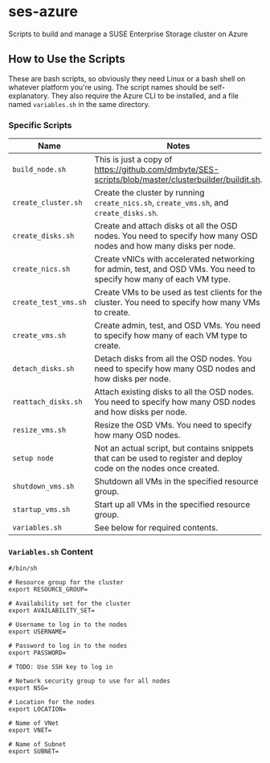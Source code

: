 # ses-azure
Scripts to build and manage a SUSE Enterprise Storage cluster on Azure

## How to Use the Scripts
These are bash scripts, so obviously they need Linux or a bash shell on whatever platform you're using. The script names should be self-explanatory. They also require the Azure CLI to be installed, and a file named `variables.sh` in the same directory. 

### Specific Scripts
Name | Notes
---- | -----
`build_node.sh` | This is just a copy of https://github.com/dmbyte/SES-scripts/blob/master/clusterbuilder/buildit.sh.
`create_cluster.sh` | Create the cluster by running `create_nics.sh`, `create_vms.sh`, and `create_disks.sh`.
`create_disks.sh` | Create and attach disks ot all the OSD nodes. You need to specify how many OSD nodes and how many disks per node.
`create_nics.sh` | Create vNICs with accelerated networking for admin, test, and OSD VMs. You need to specify how many of each VM type.
`create_test_vms.sh` | Create VMs to be used as test clients for the cluster. You need to specify how many VMs to create.
`create_vms.sh` | Create admin, test, and OSD VMs. You need to specify how many of each VM type to create.
`detach_disks.sh` | Detach disks from all the OSD nodes. You need to specify how many OSD nodes and how disks per node.
`reattach_disks.sh` | Attach existing disks to all the OSD nodes. You need to specify how many OSD nodes and how disks per node.
`resize_vms.sh` | Resize the OSD VMs. You need to specify how many OSD nodes.
`setup node` | Not an actual script, but contains snippets that can be used to register and deploy code on the nodes once created.
`shutdown_vms.sh` | Shutdown all VMs in the specified resource group.
`startup_vms.sh` | Start up all VMs in the specified resource group.
`variables.sh` | See below for required contents.

### `Variables.sh` Content
```
#/bin/sh

# Resource group for the cluster
export RESOURCE_GROUP= 

# Availability set for the cluster
export AVAILABILITY_SET=

# Username to log in to the nodes
export USERNAME=

# Password to log in to the nodes
export PASSWORD=

# TODO: Use SSH key to log in

# Network security group to use for all nodes
export NSG=

# Location for the nodes
export LOCATION=

# Name of VNet
export VNET=

# Name of Subnet
export SUBNET=
```